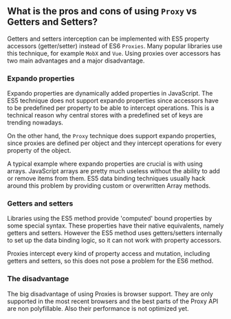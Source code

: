 ## What is the pros and cons of using `Proxy` vs Getters and Setters?

Getters and setters interception can be implemented with ES5 property accessors (getter/setter) instead of ES6 `Proxies`. Many popular libraries use this technique, for example `MobX` and `Vue`. Using proxies over accessors has two main advantages and a major disadvantage.

### Expando properties

Expando properties are dynamically added properties in JavaScript. The ES5 technique does not support expando properties since accessors have to be predefined per property to be able to intercept operations. This is a technical reason why central stores with a predefined set of keys are trending nowadays.

On the other hand, the `Proxy` technique does support expando properties, since proxies are defined per object and they intercept operations for every property of the object.

A typical example where expando properties are crucial is with using arrays. JavaScript arrays are pretty much useless without the ability to add or remove items from them. ES5 data binding techniques usually hack around this problem by providing custom or overwritten Array methods.

### Getters and setters

Libraries using the ES5 method provide 'computed' bound properties by some special syntax. These properties have their native equivalents, namely getters and setters. However the ES5 method uses getters/setters internally to set up the data binding logic, so it can not work with property accessors.

Proxies intercept every kind of property access and mutation, including getters and setters, so this does not pose a problem for the ES6 method.

### The disadvantage

The big disadvantage of using Proxies is browser support. They are only supported in the most recent browsers and the best parts of the Proxy API are non polyfillable. Also their performance is not optimized yet.
